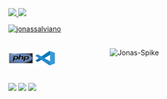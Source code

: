 
##

<div>
  <a href="https://github.com/jonasSalviano">
  <img height="170em" src="https://github-readme-stats.vercel.app/api?username=jonasSalviano&show_icons=true&theme=midnight-purple&include_all_commits=true&count_private=true"/>
  <img height="170em" src="https://github-readme-stats.vercel.app/api/top-langs/?username=jonasSalviano&layout=compact&langs_count=7&theme=midnight-purple"/>
</div>

<div>
  <p align="left"> <a href="https://github.com/ryo-ma/github-profile-trophy"><img src="https://github-profile-trophy.vercel.app/?username=jonasSalviano&theme=onedark" alt="jonassalviano" /></a> </p>
</p>

</div>
  <div style="display: inline_block"><br>
    <img align="center" alt="Jonas-PHP" height="40" width="50" src="https://raw.githubusercontent.com/devicons/devicon/master/icons/php/php-original.svg">
    <img align="center" alt="Jonas-VSCODE" height="30" width="40" src="https://raw.githubusercontent.com/devicons/devicon/master/icons/vscode/vscode-original.svg">
    <img align="right" alt="Jonas-Spike" height="150" width="300" src="https://cdn.discordapp.com/attachments/882428307294003282/882429587747913798/cowboy-bebop-spike-eating-comer-gif-noodles_vac9.gif">
</div>
  
  ##
  <div>
  <a href="https://www.linkedin.com/in/jonas-flora-7356991b0/" target="_blank"><img src="https://img.shields.io/badge/-LinkedIn-%230077B5?style=for-the-badge&logo=linkedin&logoColor=white" target="_blank"></a> 
    <a href="https://web.facebook.com/jonas.almeida.7505/" target="_blank"><img src="https://img.shields.io/badge/Facebook-1877F2?style=for-the-badge&logo=facebook&logoColor=white" target="_blank"></a> 
    <a href="https://steamcommunity.com/id/Drakenn/" target="_blank"><img src="https://img.shields.io/badge/Steam-000000?style=for-the-badge&logo=steam&logoColor=white" target="_blank"></a>
  </div>
  


